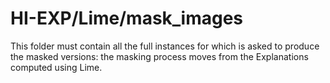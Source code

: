 # HI-EXP/Lime/mask_images

This folder must contain all the full instances for which is asked to produce the masked versions: the masking process moves from the Explanations computed using Lime.